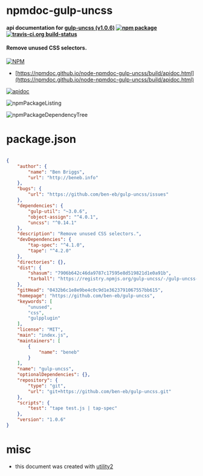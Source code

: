 # npmdoc-gulp-uncss

#### api documentation for  [gulp-uncss (v1.0.6)](https://github.com/ben-eb/gulp-uncss)  [![npm package](https://img.shields.io/npm/v/npmdoc-gulp-uncss.svg?style=flat-square)](https://www.npmjs.org/package/npmdoc-gulp-uncss) [![travis-ci.org build-status](https://api.travis-ci.org/npmdoc/node-npmdoc-gulp-uncss.svg)](https://travis-ci.org/npmdoc/node-npmdoc-gulp-uncss)

#### Remove unused CSS selectors.

[![NPM](https://nodei.co/npm/gulp-uncss.png?downloads=true&downloadRank=true&stars=true)](https://www.npmjs.com/package/gulp-uncss)

- [https://npmdoc.github.io/node-npmdoc-gulp-uncss/build/apidoc.html](https://npmdoc.github.io/node-npmdoc-gulp-uncss/build/apidoc.html)

[![apidoc](https://npmdoc.github.io/node-npmdoc-gulp-uncss/build/screenCapture.buildCi.browser.%252Ftmp%252Fbuild%252Fapidoc.html.png)](https://npmdoc.github.io/node-npmdoc-gulp-uncss/build/apidoc.html)

![npmPackageListing](https://npmdoc.github.io/node-npmdoc-gulp-uncss/build/screenCapture.npmPackageListing.svg)

![npmPackageDependencyTree](https://npmdoc.github.io/node-npmdoc-gulp-uncss/build/screenCapture.npmPackageDependencyTree.svg)



# package.json

```json

{
    "author": {
        "name": "Ben Briggs",
        "url": "http://beneb.info"
    },
    "bugs": {
        "url": "https://github.com/ben-eb/gulp-uncss/issues"
    },
    "dependencies": {
        "gulp-util": "~3.0.6",
        "object-assign": "^4.0.1",
        "uncss": "^0.14.1"
    },
    "description": "Remove unused CSS selectors.",
    "devDependencies": {
        "tap-spec": "^4.1.0",
        "tape": "^4.2.0"
    },
    "directories": {},
    "dist": {
        "shasum": "7906b642c46da9787c17595e8d519821d1e0a91b",
        "tarball": "https://registry.npmjs.org/gulp-uncss/-/gulp-uncss-1.0.6.tgz"
    },
    "gitHead": "0432b6c1e8e9be4c0c9d1e3623791067557bb615",
    "homepage": "https://github.com/ben-eb/gulp-uncss",
    "keywords": [
        "unused",
        "css",
        "gulpplugin"
    ],
    "license": "MIT",
    "main": "index.js",
    "maintainers": [
        {
            "name": "beneb"
        }
    ],
    "name": "gulp-uncss",
    "optionalDependencies": {},
    "repository": {
        "type": "git",
        "url": "git+https://github.com/ben-eb/gulp-uncss.git"
    },
    "scripts": {
        "test": "tape test.js | tap-spec"
    },
    "version": "1.0.6"
}
```



# misc
- this document was created with [utility2](https://github.com/kaizhu256/node-utility2)
